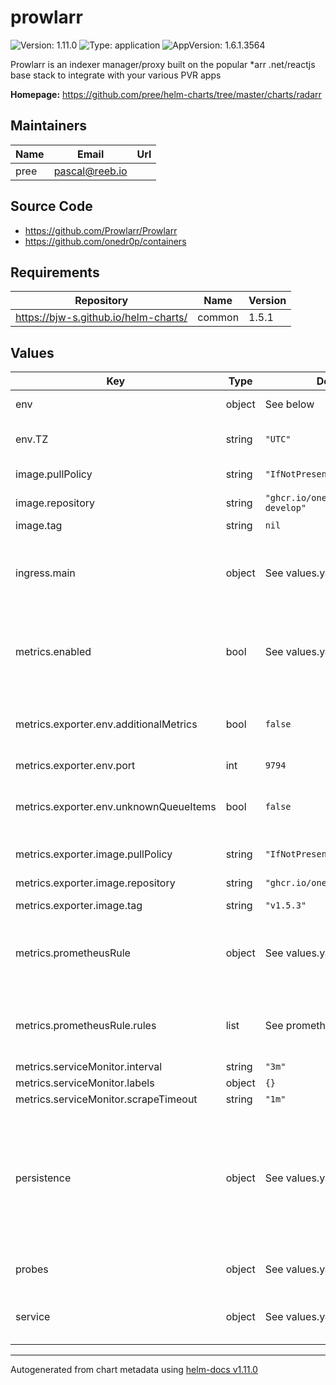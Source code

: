 # prowlarr

![Version: 1.11.0](https://img.shields.io/badge/Version-1.11.0-informational?style=flat-square) ![Type: application](https://img.shields.io/badge/Type-application-informational?style=flat-square) ![AppVersion: 1.6.1.3564](https://img.shields.io/badge/AppVersion-1.6.1.3564-informational?style=flat-square)

Prowlarr is an indexer manager/proxy built on the popular *arr .net/reactjs base stack to integrate with your various PVR apps

**Homepage:** <https://github.com/pree/helm-charts/tree/master/charts/radarr>

## Maintainers

| Name | Email | Url |
| ---- | ------ | --- |
| pree | <pascal@reeb.io> |  |

## Source Code

* <https://github.com/Prowlarr/Prowlarr>
* <https://github.com/onedr0p/containers>

## Requirements

| Repository | Name | Version |
|------------|------|---------|
| https://bjw-s.github.io/helm-charts/ | common | 1.5.1 |

## Values

| Key | Type | Default | Description |
|-----|------|---------|-------------|
| env | object | See below | environment variables. |
| env.TZ | string | `"UTC"` | Set the container timezone |
| image.pullPolicy | string | `"IfNotPresent"` | image pull policy |
| image.repository | string | `"ghcr.io/onedr0p/prowlarr-develop"` | image repository |
| image.tag | string | `nil` |  |
| ingress.main | object | See values.yaml | Enable and configure ingress settings for the chart under this key. |
| metrics.enabled | bool | See values.yaml | Enable and configure Exportarr sidecar and Prometheus serviceMonitor. |
| metrics.exporter.env.additionalMetrics | bool | `false` | Set to true to enable gathering of additional metrics (slow) |
| metrics.exporter.env.port | int | `9794` | metrics port |
| metrics.exporter.env.unknownQueueItems | bool | `false` | Set to true to enable gathering unknown queue items |
| metrics.exporter.image.pullPolicy | string | `"IfNotPresent"` | image pull policy |
| metrics.exporter.image.repository | string | `"ghcr.io/onedr0p/exportarr"` | image repository |
| metrics.exporter.image.tag | string | `"v1.5.3"` | image tag |
| metrics.prometheusRule | object | See values.yaml | Enable and configure Prometheus Rules for the chart under this key. |
| metrics.prometheusRule.rules | list | See prometheusrules.yaml | Configure additionial rules for the chart under this key. |
| metrics.serviceMonitor.interval | string | `"3m"` |  |
| metrics.serviceMonitor.labels | object | `{}` |  |
| metrics.serviceMonitor.scrapeTimeout | string | `"1m"` |  |
| persistence | object | See values.yaml | Configure persistence settings for the chart under this key. # Config persistence is required for the Prometheus exporter sidecar. |
| probes | object | See values.yaml | Configures the probes for the main Pod. |
| service | object | See values.yaml | Configures service settings for the chart. |

----------------------------------------------
Autogenerated from chart metadata using [helm-docs v1.11.0](https://github.com/norwoodj/helm-docs/releases/v1.11.0)
